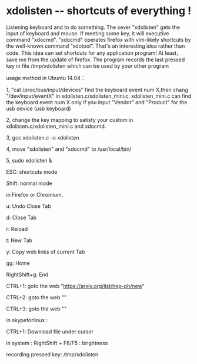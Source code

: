 # xdolisten  --  shortcuts of everything !
Listening keyboard and to do something. The sever "xdolisten" gets the input of keyboard and mouse.  If meeting  some key, it will  executive command "xdocmd".  "xdocmd" operates firefox with vim-likely shortcuts  by the well-known command “xdotool”.  That's an interesting idea rather than code.  This idea can set shortcuts for any application program! At least， save me from the update of firefox. 
The program records the last pressed key in file /tmp/xdolisten which can be used by your other program


usage method in Ubuntu 14.04：

1, "cat /proc/bus/input/devices" find the keyboard event num X,then chang "/dev/input/eventX" in xdolisten.c/xdolisten_mini.c. xdolisten_mini.c can find the keyboard event num X only if you input "Vendor" and "Product" for the usb device (usb keyboard)

2, change the key mapping to satisfy your custom in xdolisten.c/xdolisten_mini.c and xdocmd.

3, gcc xdolisten.c -o xdolisten

4, move "xdolisten" and "xdocmd" to /usr/local/bin/

5, sudo xdolisten &



ESC:  shortcuts mode

Shift: normal mode

in Firefox or Chromium,

u: Undo Close Tab 

d: Close Tab

r: Reload

t: New Tab

y: Copy web links of current Tab

gg: Home

RightShift+g: End

CTRL+1: goto the web "https://arxiv.org/list/hep-ph/new"

CTRL+2: goto the web ""

CTRL+3: goto the web ""




in skypeforlinux :

CTRL+1: Download file under cursor


in system :
RightShift + F6/F5 : brightness

recording pressed key:
/tmp/xdolisten
